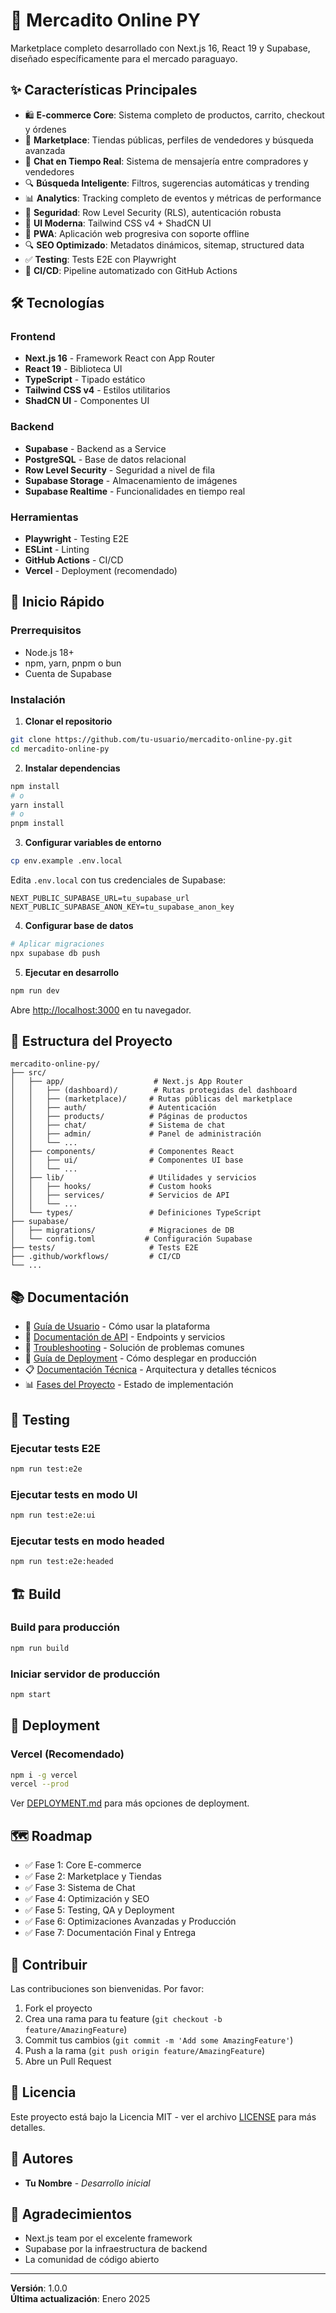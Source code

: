 # 🛒 Mercadito Online PY

Marketplace completo desarrollado con Next.js 16, React 19 y Supabase, diseñado específicamente para el mercado paraguayo.

## ✨ Características Principales

- 🛍️ **E-commerce Core**: Sistema completo de productos, carrito, checkout y órdenes
- 🏪 **Marketplace**: Tiendas públicas, perfiles de vendedores y búsqueda avanzada
- 💬 **Chat en Tiempo Real**: Sistema de mensajería entre compradores y vendedores
- 🔍 **Búsqueda Inteligente**: Filtros, sugerencias automáticas y trending
- 📊 **Analytics**: Tracking completo de eventos y métricas de performance
- 🔐 **Seguridad**: Row Level Security (RLS), autenticación robusta
- 🎨 **UI Moderna**: Tailwind CSS v4 + ShadCN UI
- 📱 **PWA**: Aplicación web progresiva con soporte offline
- 🔍 **SEO Optimizado**: Metadatos dinámicos, sitemap, structured data
- ✅ **Testing**: Tests E2E con Playwright
- 🚀 **CI/CD**: Pipeline automatizado con GitHub Actions

## 🛠️ Tecnologías

### Frontend
- **Next.js 16** - Framework React con App Router
- **React 19** - Biblioteca UI
- **TypeScript** - Tipado estático
- **Tailwind CSS v4** - Estilos utilitarios
- **ShadCN UI** - Componentes UI

### Backend
- **Supabase** - Backend as a Service
- **PostgreSQL** - Base de datos relacional
- **Row Level Security** - Seguridad a nivel de fila
- **Supabase Storage** - Almacenamiento de imágenes
- **Supabase Realtime** - Funcionalidades en tiempo real

### Herramientas
- **Playwright** - Testing E2E
- **ESLint** - Linting
- **GitHub Actions** - CI/CD
- **Vercel** - Deployment (recomendado)

## 🚀 Inicio Rápido

### Prerrequisitos
- Node.js 18+ 
- npm, yarn, pnpm o bun
- Cuenta de Supabase

### Instalación

1. **Clonar el repositorio**
```bash
git clone https://github.com/tu-usuario/mercadito-online-py.git
cd mercadito-online-py
```

2. **Instalar dependencias**
```bash
npm install
# o
yarn install
# o
pnpm install
```

3. **Configurar variables de entorno**
```bash
cp env.example .env.local
```

Edita `.env.local` con tus credenciales de Supabase:
```env
NEXT_PUBLIC_SUPABASE_URL=tu_supabase_url
NEXT_PUBLIC_SUPABASE_ANON_KEY=tu_supabase_anon_key
```

4. **Configurar base de datos**
```bash
# Aplicar migraciones
npx supabase db push
```

5. **Ejecutar en desarrollo**
```bash
npm run dev
```

Abre [http://localhost:3000](http://localhost:3000) en tu navegador.

## 📁 Estructura del Proyecto

```
mercadito-online-py/
├── src/
│   ├── app/                    # Next.js App Router
│   │   ├── (dashboard)/        # Rutas protegidas del dashboard
│   │   ├── (marketplace)/     # Rutas públicas del marketplace
│   │   ├── auth/              # Autenticación
│   │   ├── products/          # Páginas de productos
│   │   ├── chat/              # Sistema de chat
│   │   ├── admin/             # Panel de administración
│   │   └── ...
│   ├── components/            # Componentes React
│   │   ├── ui/                # Componentes UI base
│   │   └── ...
│   ├── lib/                   # Utilidades y servicios
│   │   ├── hooks/             # Custom hooks
│   │   ├── services/          # Servicios de API
│   │   └── ...
│   └── types/                 # Definiciones TypeScript
├── supabase/
│   ├── migrations/            # Migraciones de DB
│   └── config.toml           # Configuración Supabase
├── tests/                     # Tests E2E
├── .github/workflows/         # CI/CD
└── ...
```

## 📚 Documentación

- 📖 [Guía de Usuario](./USER_GUIDE.md) - Cómo usar la plataforma
- 📡 [Documentación de API](./API_DOCUMENTATION.md) - Endpoints y servicios
- 🔧 [Troubleshooting](./TROUBLESHOOTING.md) - Solución de problemas comunes
- 🚀 [Guía de Deployment](./DEPLOYMENT.md) - Cómo desplegar en producción
- 📋 [Documentación Técnica](./TECHNICAL_DOCUMENTATION.md) - Arquitectura y detalles técnicos
- 📊 [Fases del Proyecto](./PROJECT_PHASES.md) - Estado de implementación

## 🧪 Testing

### Ejecutar tests E2E
```bash
npm run test:e2e
```

### Ejecutar tests en modo UI
```bash
npm run test:e2e:ui
```

### Ejecutar tests en modo headed
```bash
npm run test:e2e:headed
```

## 🏗️ Build

### Build para producción
```bash
npm run build
```

### Iniciar servidor de producción
```bash
npm start
```

## 🚀 Deployment

### Vercel (Recomendado)
```bash
npm i -g vercel
vercel --prod
```

Ver [DEPLOYMENT.md](./DEPLOYMENT.md) para más opciones de deployment.

## 🗺️ Roadmap

- ✅ Fase 1: Core E-commerce
- ✅ Fase 2: Marketplace y Tiendas
- ✅ Fase 3: Sistema de Chat
- ✅ Fase 4: Optimización y SEO
- ✅ Fase 5: Testing, QA y Deployment
- ✅ Fase 6: Optimizaciones Avanzadas y Producción
- ✅ Fase 7: Documentación Final y Entrega

## 🤝 Contribuir

Las contribuciones son bienvenidas. Por favor:

1. Fork el proyecto
2. Crea una rama para tu feature (`git checkout -b feature/AmazingFeature`)
3. Commit tus cambios (`git commit -m 'Add some AmazingFeature'`)
4. Push a la rama (`git push origin feature/AmazingFeature`)
5. Abre un Pull Request

## 📝 Licencia

Este proyecto está bajo la Licencia MIT - ver el archivo [LICENSE](LICENSE) para más detalles.

## 👥 Autores

- **Tu Nombre** - *Desarrollo inicial*

## 🙏 Agradecimientos

- Next.js team por el excelente framework
- Supabase por la infraestructura de backend
- La comunidad de código abierto

---

**Versión**: 1.0.0  
**Última actualización**: Enero 2025
